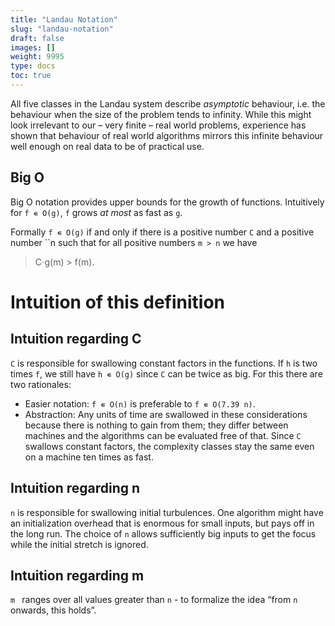 ```yaml
---
title: "Landau Notation"
slug: "landau-notation"
draft: false
images: []
weight: 9995
type: docs
toc: true
---
```


All five classes in the Landau system describe *asymptotic* behaviour, i.e. the behaviour when the size of the problem tends to infinity. While this might look irrelevant to our – very finite – real world problems, experience has shown that behaviour of real world algorithms mirrors this infinite behaviour well enough on real data to be of practical use.

## Big O
Big O notation provides upper bounds for the growth of functions. Intuitively for `f ∊ O(g)`, `f` grows *at most* as fast as `g`.

Formally `f ∊ O(g)` if and only if there is a positive number `C` and a positive number ``n such that for all positive numbers `m > n` we have
> C⋅g(m) > f(m).

# Intuition of this definition
## Intuition regarding C
`C` is responsible for swallowing constant factors in the functions. If `h` is two times `f`, we still have `h ∊ O(g)` since `C` can be twice as big. For this there are two rationales:
- Easier notation: `f ∊ O(n)` is preferable to `f ∊ O(7.39 n)`.
- Abstraction: Any units of time are swallowed in these considerations because there is nothing to gain from them; they differ between machines and the algorithms can be evaluated free of that. Since `C` swallows constant factors, the complexity classes stay the same even on a machine ten times as fast.

## Intuition regarding n
`n` is responsible for swallowing initial turbulences. One algorithm might have an initialization overhead that is enormous for small inputs, but pays off in the long run. The choice of `n` allows sufficiently big inputs to get the focus while the initial stretch is ignored.

## Intuition regarding m
`m ` ranges over all values greater than `n` - to formalize the idea “from `n` onwards, this holds”.

